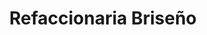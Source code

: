 ---
title: "Refaccionaria Briseño"
url: /coacalco-de-berriozabal/refaccionaria-briseno/
shop: piezas de automóviles
---